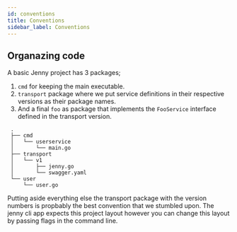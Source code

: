 ```yaml
---
id: conventions
title: Conventions
sidebar_label: Conventions
---
```


## Organazing code

A basic Jenny project has 3 packages;

1. `cmd` for keeping the main executable.
2. `transport` package where we put service definitions in their respective
   versions as their package names.
3. And a final `foo` as package that implements the `FooService` interface
   defined in the transport version.

```text
 .
 ├── cmd
 │   └── userservice
 │       └── main.go
 ├── transport
 │   └── v1
 │       ├── jenny.go
 │       └── swagger.yaml
 └── user
     └── user.go
```

Putting aside everything else the transport package with the version numbers is
propbably the best convention that we stumbled upon. The jenny cli app expects
this project layout however you can change this layout by passing flags in the
command line.
